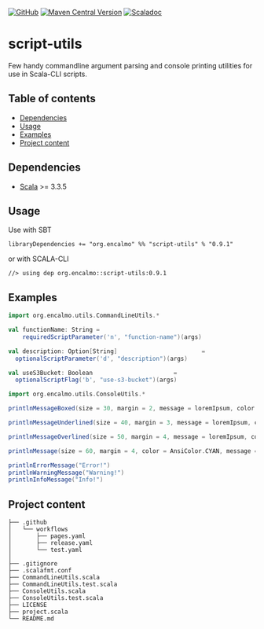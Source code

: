 <a href="https://github.com/encalmo/script-utils">![GitHub](https://img.shields.io/badge/github-%23121011.svg?style=for-the-badge&logo=github&logoColor=white)</a> <a href="https://central.sonatype.com/artifact/org.encalmo/script-utils_3" target="_blank">![Maven Central Version](https://img.shields.io/maven-central/v/org.encalmo/script-utils_3?style=for-the-badge)</a> <a href="https://encalmo.github.io/script-utils/scaladoc/org/encalmo/utils.html" target="_blank"><img alt="Scaladoc" src="https://img.shields.io/badge/docs-scaladoc-red?style=for-the-badge"></a>

# script-utils

Few handy commandline argument parsing and console printing utilities for use in Scala-CLI scripts.

## Table of contents

- [Dependencies](#dependencies)
- [Usage](#usage)
- [Examples](#examples)
- [Project content](#project-content)

## Dependencies

   - [Scala](https://www.scala-lang.org) >= 3.3.5

## Usage

Use with SBT

    libraryDependencies += "org.encalmo" %% "script-utils" % "0.9.1"

or with SCALA-CLI

    //> using dep org.encalmo::script-utils:0.9.1

## Examples

```scala
import org.encalmo.utils.CommandLineUtils.*

val functionName: String = 
    requiredScriptParameter('n', "function-name")(args)

val description: Option[String]                        =
  optionalScriptParameter('d', "description")(args)

val useS3Bucket: Boolean                       =
  optionalScriptFlag('b', "use-s3-bucket")(args)
```

```scala
import org.encalmo.utils.ConsoleUtils.*

printlnMessageBoxed(size = 30, margin = 2, message = loremIpsum, color = AnsiColor.CYAN, frame = '=')

printlnMessageUnderlined(size = 40, margin = 3, message = loremIpsum, color = AnsiColor.CYAN, frame = '-')

printlnMessageOverlined(size = 50, margin = 4, message = loremIpsum, color = AnsiColor.CYAN, frame = '*')

printlnMessage(size = 60, margin = 4, color = AnsiColor.CYAN, message = loremIpsum)

printlnErrorMessage("Error!")
printlnWarningMessage("Warning!")
printlnInfoMessage("Info!")
```


## Project content

```
├── .github
│   └── workflows
│       ├── pages.yaml
│       ├── release.yaml
│       └── test.yaml
│
├── .gitignore
├── .scalafmt.conf
├── CommandLineUtils.scala
├── CommandLineUtils.test.scala
├── ConsoleUtils.scala
├── ConsoleUtils.test.scala
├── LICENSE
├── project.scala
└── README.md
```


